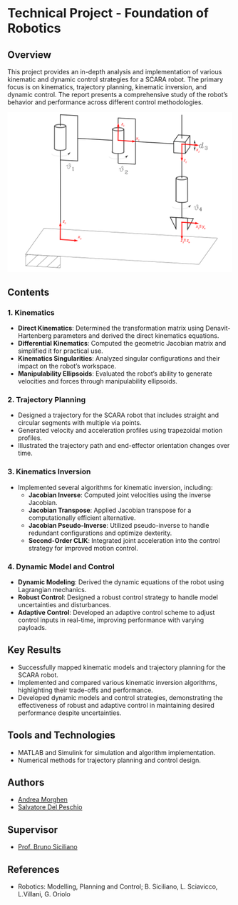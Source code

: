 # Technical Project - Foundation of Robotics

## Overview

This project provides an in-depth analysis and implementation of various kinematic and dynamic control strategies for a SCARA robot. The primary focus is on kinematics, trajectory planning, kinematic inversion, and dynamic control. The report presents a comprehensive study of the robot’s behavior and performance across different control methodologies.

<p align="center">
  <img src="images/ScaraDH.png" alt="Scara" width="600" />
</p>

## Contents

### 1. Kinematics
- **Direct Kinematics**: Determined the transformation matrix using Denavit-Hartenberg parameters and derived the direct kinematics equations.
- **Differential Kinematics**: Computed the geometric Jacobian matrix and simplified it for practical use.
- **Kinematics Singularities**: Analyzed singular configurations and their impact on the robot’s workspace.
- **Manipulability Ellipsoids**: Evaluated the robot’s ability to generate velocities and forces through manipulability ellipsoids.

### 2. Trajectory Planning
- Designed a trajectory for the SCARA robot that includes straight and circular segments with multiple via points.
- Generated velocity and acceleration profiles using trapezoidal motion profiles.
- Illustrated the trajectory path and end-effector orientation changes over time.

### 3. Kinematics Inversion
- Implemented several algorithms for kinematic inversion, including:
  - **Jacobian Inverse**: Computed joint velocities using the inverse Jacobian.
  - **Jacobian Transpose**: Applied Jacobian transpose for a computationally efficient alternative.
  - **Jacobian Pseudo-Inverse**: Utilized pseudo-inverse to handle redundant configurations and optimize dexterity.
  - **Second-Order CLIK**: Integrated joint acceleration into the control strategy for improved motion control.

### 4. Dynamic Model and Control
- **Dynamic Modeling**: Derived the dynamic equations of the robot using Lagrangian mechanics.
- **Robust Control**: Designed a robust control strategy to handle model uncertainties and disturbances.
- **Adaptive Control**: Developed an adaptive control scheme to adjust control inputs in real-time, improving performance with varying payloads.

## Key Results
- Successfully mapped kinematic models and trajectory planning for the SCARA robot.
- Implemented and compared various kinematic inversion algorithms, highlighting their trade-offs and performance.
- Developed dynamic models and control strategies, demonstrating the effectiveness of robust and adaptive control in maintaining desired performance despite uncertainties.

## Tools and Technologies
- MATLAB and Simulink for simulation and algorithm implementation.
- Numerical methods for trajectory planning and control design.

## Authors
- [Andrea Morghen](https://www.linkedin.com/in/andreamorghen/)
- [Salvatore Del Peschio](https://www.linkedin.com/in/sdelpeschio/)

## Supervisor
- [Prof. Bruno Siciliano](https://www.linkedin.com/in/bruno-siciliano-6270832/)

## References
- Robotics: Modelling, Planning and Control; B. Siciliano, L. Sciavicco, L.Villani, G. Oriolo
